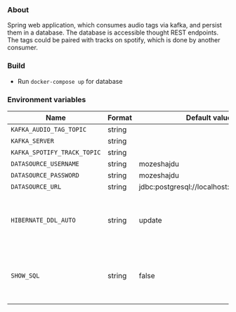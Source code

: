 ### About

Spring web application, which consumes audio tags via kafka, and persist them in a database. The database is accessible thought REST endpoints.
The tags could be paired with tracks on spotify, which is done by another consumer.

### Build

- Run `docker-compose up` for database

### Environment variables

| Name                                      | Format   | Default value                                      | Comment                                                    |
|-------------------------------------------|----------|----------------------------------------------------|------------------------------------------------------------|
| `KAFKA_AUDIO_TAG_TOPIC`                   | string   |                                                    |  |
| `KAFKA_SERVER`                            | string   |                                                    |  |
| `KAFKA_SPOTIFY_TRACK_TOPIC`               | string   |                                                    |  |
| `DATASOURCE_USERNAME`                     | string   | mozeshajdu                                         |  |
| `DATASOURCE_PASSWORD`                     | string   | mozeshajdu                                         |  |
| `DATASOURCE_URL`                          | string   | jdbc:postgresql://localhost:5432/audiotag          |  |
| `HIBERNATE_DDL_AUTO`                      | string   | update                                             | Options: validate, update, create, create-drop, none  |
| `SHOW_SQL`                                | string   | false                                              | Show sql queries on console. Only use it for development|